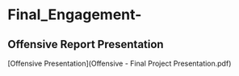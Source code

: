 # Final_Engagement-

##  Offensive Report Presentation
[Offensive Presentation](Offensive - Final Project Presentation.pdf)
